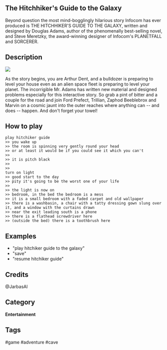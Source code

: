 ## The Hitchhiker's Guide to the Galaxy

Beyond question the most mind-bogglingly hilarious story Infocom has ever produced is THE HITCHHIKER'S GUIDE TO THE GALAXY, written and designed by Douglas Adams, author of the phenomenally best-selling novel, and Steve Meretzky, the award-winning designer of Infocom's PLANETFALL and SORCERER.

## Description

![](http://infocom.elsewhere.org/gallery/hhgttg/front_th.jpg)

As the story begins, you are Arthur Dent, and a bulldozer is preparing to level your house even as an alien space fleet is preparing to level your planet. The incorrigible Mr. Adams has written new material and designed problems especially for this interactive story. So grab a pint of bitter and a couple for the road and join Ford Prefect, Trillian, Zaphod Beeblebrox and Marvin on a cosmic jaunt into the outer reaches where anything can -- and does -- happen. And don't forget your towel!

## How to play

    play hitchiker guide
    >> you wake up
    >> the room is spinning very gently round your head
    >> or at least it would be if you could see it which you can't
    >> 
    >> it is pitch black
    >> 
    >> 
    turn on light
    >> good start to the day
    >> pity it's going to be the worst one of your life
    >> 
    >> the light is now on
    >> bedroom, in the bed the bedroom is a mess
    >> it is a small bedroom with a faded carpet and old wallpaper
    >> there is a washbasin, a chair with a tatty dressing gown slung over it, and a window with the curtains drawn
    >> near the exit leading south is a phone
    >> there is a flathead screwdriver here
    >> (outside the bed) there is a toothbrush here
        

## Examples 
* "play hitchiker guide to the galaxy"
* "save"
* "resume hitchiker guide"

## Credits 
@JarbasAl

## Category
**Entertainment**

## Tags
#game
#adventure
#cave
